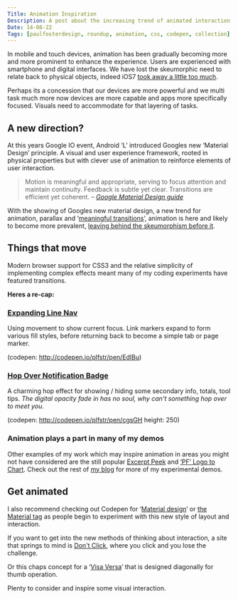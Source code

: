 ```yaml
---
Title: Animation Inspiration
Description: A post about the increasing trend of animated interaction in apps and roundup of some of Pauls demo work featuring animation and transitions. 
Date: 14-08-22
Tags: [paulfosterdesign, roundup, animation, css, codepen, collection]
---
```

In mobile and touch devices, animation has been gradually becoming more and more prominent to enhance the experience. Users are experienced with smartphone and digital interfaces. We have lost the skeumorphic need to relate back to physical objects, indeed iOS7 [took away a little too much](https://medium.com/coding-design/confusion-with-ios7-1s-new-keyboard-b9fbc46a0e3c). 

Perhaps its a concession that our devices are more powerful and we multi task much more now devices are more capable and apps more specifically focused. Visuals need to accommodate for that layering of tasks.

## A new direction?

At this years Google IO event, Android ‘L’ introduced Googles new ‘Material Design’ principle. A visual and user experience framework, rooted in physical properties but with clever use of animation to reinforce elements of user interaction.

>	Motion is meaningful and appropriate, serving to focus attention and maintain continuity. Feedback is subtle yet clear. Transitions are efficient yet coherent. _&ndash; [Google Material Design guide](http://www.google.com/design/spec/material-design/introduction.html#introduction-principles)_

With the showing of Googles new material design, a new trend for animation, parallax and ‘[meaningful transitions](http://www.google.com/design/spec/animation/meaningful-transitions.html#meaningful-transitions-visual-continuity)’, animation is here and likely to become more prevalent, [leaving behind the skeumorphism before it](http://www.dezeen.com/2014/07/26/alex-wiltshire-google-material-design-end-of-skeumorphism/).

## Things that move

Modern browser support for CSS3 and the relative simplicity of implementing complex effects meant many of my coding experiments have featured transitions. 

**Heres a re-cap:**

### [Expanding Line Nav](/blog/expanding-line-navigation/)

Using movement to show current focus. Link markers expand to form various fill styles, before returning back to become a simple tab or page marker.

(codepen: http://codepen.io/plfstr/pen/EdlBu)

### [Hop Over Notification Badge](/blog/hop-over-navigation/) 

A charming hop effect for showing / hiding some secondary info, totals, tool tips. _The digital opacity fade in has no soul, why can't something hop over to meet you_.

(codepen: http://codepen.io/plfstr/pen/cgsGH height: 250)

### Animation plays a part in many of my demos

Other examples of my work which may inspire animation in areas you might not have considered are the still popular [Excerpt Peek](/blog/excerpt-peek/) and [‘PF’ Logo to Chart](/blog/pf-logo-chart/). Check out the rest of [my blog](/blog/) for more of my experimental demos.

## Get animated

I also recommend checking out Codepen for ‘[Material design](http://codepen.io/search?q=material&limit=all&depth=everything&show_forks=false)’ or [the Material tag](http://codepen.io/tag/material/) as people begin to experiment with this new style of layout and interaction.

If you want to get into the new methods of thinking about interaction, a site that springs to mind is [Don't Click](http://www.dontclick.it/), where you click and you lose the challenge.

Or this chaps concept for a ‘[Visa Versa](https://www.behance.net/gallery/VICE-VERSA-diagonal-UI-optimized-for-a-single-hand-IX/12419409)’ that is designed diagonally for thumb operation.

Plenty to consider and inspire some visual interaction.